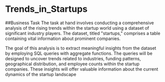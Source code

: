 # Trends_in_Startups
##Business Task
 The task at hand involves conducting a comprehensive analysis of the rising trends within the startup world using a dataset of significant industry players. The dataset, titled "startups," comprises a table containing vital information about prominent companies.

The goal of this analysis is to extract meaningful insights from the dataset by employing SQL queries with aggregate functions. The queries will be designed to uncover trends related to industries, funding patterns, geographical distribution, and employee counts within the startup companies. These insights will offer valuable information about the current dynamics of the startup landscape
